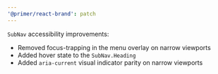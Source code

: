 ```yaml
---
'@primer/react-brand': patch
---
```


`SubNav` accessibility improvements:

- Removed focus-trapping in the menu overlay on narrow viewports
- Added hover state to the `SubNav.Heading`
- Added `aria-current` visual indicator parity on narrow viewports
